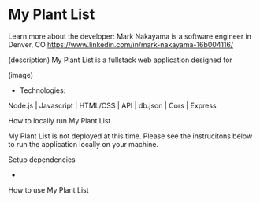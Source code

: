 <h1>My Plant List</h1>

Learn more about the developer:
Mark Nakayama is a software engineer in Denver, CO
https://www.linkedin.com/in/mark-nakayama-16b004116/

(description)
My Plant List is a fullstack web application designed for

(image)

- Technologies:

Node.js | Javascript | HTML/CSS | API | db.json | Cors | Express

How to locally run My Plant List

My Plant List is not deployed at this time. Please see the instrucitons below to run the application locally on your machine.

Setup dependencies

-

How to use My Plant List
